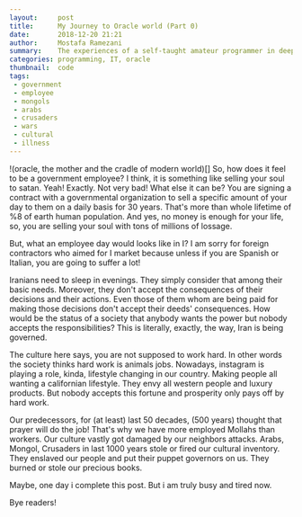 ```yaml
---
layout:     post
title:      My Journey to Oracle world (Part 0) 
date:       2018-12-20 21:21
author:     Mostafa Ramezani
summary:    The experiences of a self-taught amateur programmer in deep ocean of the Oracle platfroms
categories: programming, IT, oracle
thumbnail:  code
tags:
 - government
 - employee
 - mongols
 - arabs
 - crusaders
 - wars
 - cultural
 - illness
---
```

!(oracle, the mother and the cradle of modern world)[]
So, how does it feel to be a government employee? I think, it is something like selling your soul to satan. Yeah! Exactly. Not very bad! What else it can be? You are signing a contract with a governmental organization to sell a specific amount of your day to them on a daily basis for 30 years. That&#39;s more than whole lifetime of %8 of earth human population. And yes, no money is enough for your life, so, you are selling your soul with tons of millions of lossage.

But, what an employee day would looks like in I? I am sorry for foreign contractors who aimed for I market because unless if you are Spanish or Italian, you are going to suffer a lot!

Iranians need to sleep in evenings. They simply consider that among their basic needs. Moreover, they don&#39;t accept the consequences of their decisions and their actions. Even those of them whom are being paid for making those decisions don&#39;t accept their deeds&#39; consequences. How would be the status of a society that anybody wants the power but nobody accepts the responsibilities? This is literally, exactly, the way, Iran is being governed.

The culture here says, you are not supposed to work hard. In other words the society thinks hard work is animals jobs. Nowadays, instagram is playing a role, kinda, lifestyle changing in our country. Making people all wanting a californian lifestyle. They envy all western people and luxury products. But nobody accepts this fortune and prosperity only pays off by hard work.

Our predecessors, for (at least) last 50 decades, (500 years) thought that prayer will do the job! That&#39;s why we have more employed Mollahs than workers. Our culture vastly got damaged by our neighbors attacks. Arabs, Mongol, Crusaders in last 1000 years stole or fired our cultural inventory. They enslaved our people and put their puppet governors on us. They burned or stole our precious books.

Maybe, one day i complete this post. But i am truly busy and tired now.

Bye readers!